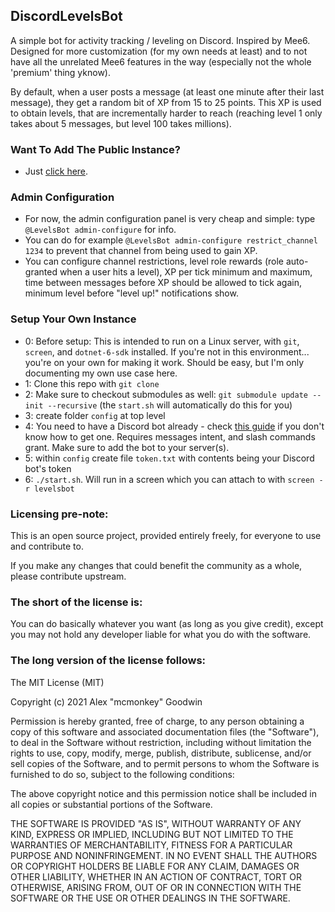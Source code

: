DiscordLevelsBot
----------------

A simple bot for activity tracking / leveling on Discord. Inspired by Mee6. Designed for more customization (for my own needs at least) and to not have all the unrelated Mee6 features in the way (especially not the whole 'premium' thing yknow).

By default, when a user posts a message (at least one minute after their last message), they get a random bit of XP from 15 to 25 points. This XP is used to obtain levels, that are incrementally harder to reach (reaching level 1 only takes about 5 messages, but level 100 takes millions).

### Want To Add The Public Instance?

- Just [click here](https://discord.com/api/oauth2/authorize?client_id=915501392519651358&permissions=2415922176&scope=bot%20applications.commands).

### Admin Configuration

- For now, the admin configuration panel is very cheap and simple: type `@LevelsBot admin-configure` for info.
- You can do for example `@LevelsBot admin-configure restrict_channel 1234` to prevent that channel from being used to gain XP.
- You can configure channel restrictions, level role rewards (role auto-granted when a user hits a level), XP per tick minimum and maximum, time between messages before XP should be allowed to tick again, minimum level before "level up!" notifications show.

### Setup Your Own Instance

- 0: Before setup: This is intended to run on a Linux server, with `git`, `screen`, and `dotnet-6-sdk` installed. If you're not in this environment... you're on your own for making it work. Should be easy, but I'm only documenting my own use case here.
- 1: Clone this repo with `git clone`
- 2: Make sure to checkout submodules as well: `git submodule update --init --recursive` (the `start.sh` will automatically do this for you)
- 3: create folder `config` at top level
- 4: You need to have a Discord bot already - check [this guide](https://discordpy.readthedocs.io/en/stable/discord.html) if you don't know how to get one. Requires messages intent, and slash commands grant. Make sure to add the bot to your server(s).
- 5: within `config` create file `token.txt` with contents being your Discord bot's token
- 6: `./start.sh`. Will run in a screen which you can attach to with `screen -r levelsbot`

### Licensing pre-note:

This is an open source project, provided entirely freely, for everyone to use and contribute to.

If you make any changes that could benefit the community as a whole, please contribute upstream.

### The short of the license is:

You can do basically whatever you want (as long as you give credit), except you may not hold any developer liable for what you do with the software.

### The long version of the license follows:

The MIT License (MIT)

Copyright (c) 2021 Alex "mcmonkey" Goodwin

Permission is hereby granted, free of charge, to any person obtaining a copy
of this software and associated documentation files (the "Software"), to deal
in the Software without restriction, including without limitation the rights
to use, copy, modify, merge, publish, distribute, sublicense, and/or sell
copies of the Software, and to permit persons to whom the Software is
furnished to do so, subject to the following conditions:

The above copyright notice and this permission notice shall be included in all
copies or substantial portions of the Software.

THE SOFTWARE IS PROVIDED "AS IS", WITHOUT WARRANTY OF ANY KIND, EXPRESS OR
IMPLIED, INCLUDING BUT NOT LIMITED TO THE WARRANTIES OF MERCHANTABILITY,
FITNESS FOR A PARTICULAR PURPOSE AND NONINFRINGEMENT. IN NO EVENT SHALL THE
AUTHORS OR COPYRIGHT HOLDERS BE LIABLE FOR ANY CLAIM, DAMAGES OR OTHER
LIABILITY, WHETHER IN AN ACTION OF CONTRACT, TORT OR OTHERWISE, ARISING FROM,
OUT OF OR IN CONNECTION WITH THE SOFTWARE OR THE USE OR OTHER DEALINGS IN THE
SOFTWARE.